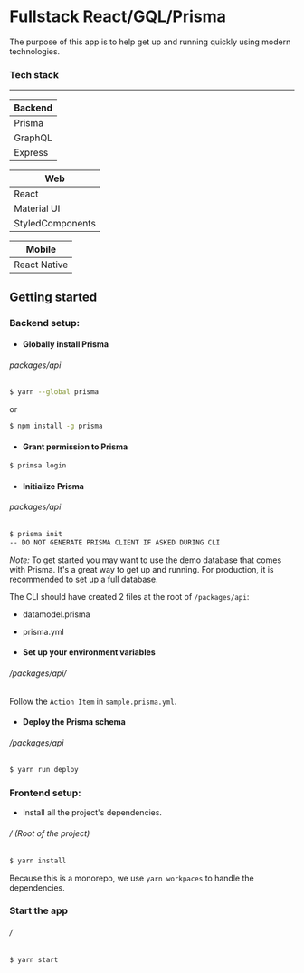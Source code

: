 # Fullstack React/GQL/Prisma
The purpose of this app is to help get up and running quickly using modern technologies.

### Tech stack

---

| Backend        |
| ------------- |
| Prisma      |
| GraphQL |
| Express |

| Web        |
| ------------- |
| React      |
| Material UI |
| StyledComponents |

| Mobile        |
| ------------- |
| React Native      |

## Getting started

### Backend setup:
- #### Globally install Prisma
###### packages/api
```bash
$ yarn --global prisma
```
or
```bash
$ npm install -g prisma
```

- #### Grant permission to Prisma
```bash
$ primsa login
``` 
- #### Initialize Prisma
###### packages/api
```bash
$ prisma init
-- DO NOT GENERATE PRISMA CLIENT IF ASKED DURING CLI 
```
*Note:* To get started you may want to use the demo database that comes with Prisma. It's a great way to get up and running.
For production, it is recommended to set up a full database.

The CLI should have created 2 files at the root of `/packages/api`:
- datamodel.prisma
- prisma.yml

- #### Set up your environment variables
###### /packages/api/
Follow the `Action Item` in `sample.prisma.yml`.

- #### Deploy the Prisma schema
###### /packages/api
```bash
$ yarn run deploy
```

### Frontend setup:
- Install all the project's dependencies.
###### / (Root of the project)
```bash
$ yarn install
```
Because this is a monorepo, we use `yarn workpaces` to handle the dependencies.

### Start the app
###### /
```bash
$ yarn start
```
